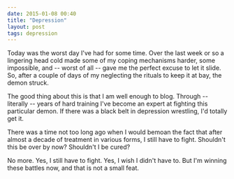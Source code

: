 ```yaml
---
date: 2015-01-08 00:40
title: "Depression"
layout: post
tags: depression
---
```


Today was the worst day I've had for some time. Over the last week or so a lingering head cold made some of my coping mechanisms harder, some impossible, and -- worst of all -- gave me the perfect excuse to let it slide. So, after a couple of days of my neglecting the rituals to keep it at bay, the demon struck.

The good thing about this is that I am well enough to blog. Through -- literally -- years of hard training I've become an expert at fighting this particular demon. If there was a black belt in depression wrestling, I'd totally get it.

There was a time not too long ago when I would bemoan the fact that after almost a decade of treatment in various forms, I still have to fight. Shouldn't this be over by now? Shouldn't I be cured?

No more. Yes, I still have to fight. Yes, I wish I didn't have to. But I'm winning these battles now, and that is not a small feat.
